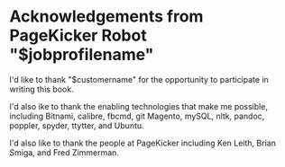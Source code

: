 # Acknowledgements from PageKicker Robot "$jobprofilename"

I'd like to thank "$customername" for the opportunity to participate in writing this book.

I'd also ike to thank the enabling technologies that make me possible, including Bitnami, calibre, fbcmd, git Magento, mySQL, nltk, pandoc, poppler, spyder, ttytter, and Ubuntu.

I'd also like to thank the people at PageKicker including Ken Leith, Brian Smiga, and Fred Zimmerman.
